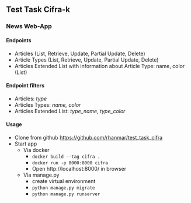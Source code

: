 ## Test Task Cifra-k

### News Web-App

#### Endpoints
* Articles (List, Retrieve, Update, Partial Update, Delete)
* Article Types (List, Retrieve, Update, Partial Update, Delete)
* Articles Extended List with information about Article Type: name, color (List)

#### Endpoint filters
* Articles: *type*
* Articles Types: *name, color*
* Articles Extended List: *type_name, type_color*

#### Usage

* Clone from github https://github.com/rhanmar/test_task_cifra
* Start app
  * Via docker  
    * ```docker build --tag cifra . ```  
    * ```docker run -p 8000:8000 cifra```  
    * Open http://localhost:8000/ in browser
  * Via manage.py
    * create virtual environment
    * ```python manage.py migrate```
    * ```python manage.py runserver```
